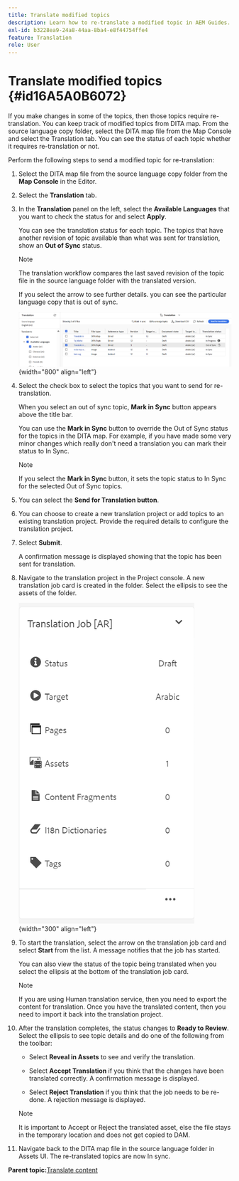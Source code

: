 ```yaml
---
title: Translate modified topics
description: Learn how to re-translate a modified topic in AEM Guides.
exl-id: b3228ea9-24a8-44aa-8ba4-e8f44754ffe4
feature: Translation
role: User
---
```

# Translate modified topics {#id16A5A0B6072}

If you make changes in some of the topics, then those topics require re-translation. You can keep track of modified topics from DITA map. From the source language copy folder, select the DITA map file from the Map Console and select the Translation tab. You can see the status of each topic whether it requires re-translation or not.

Perform the following steps to send a modified topic for re-translation:

1.  Select the DITA map file from the source language copy folder from the **Map Console** in the Editor.

1.  Select the **Translation** tab.

1.  In the **Translation** panel on the left, select the **Available Languages** that you want to check the status for and select **Apply**.

    You can see the translation status for each topic. The topics that have another revision of topic available than what was sent for translation, show an **Out of Sync** status.

    >[!NOTE]
    >
    > The translation workflow compares the last saved revision of the topic file in the source language folder with the translated version.

    If you select the arrow to see further details. you can see the particular language copy that is out of sync.

    ![](images/out-of-sync-uuid-new.png){width="800" align="left"}

1.  Select the check box to select the topics that you want to send for re-translation.

    When you select an out of sync topic,  **Mark in Sync** button appears  above the title bar.

    You can use the **Mark in Sync** button to override the Out of Sync status for the topics in the DITA map.  For example, if you have made some very minor changes which really don't need a translation you can mark their status to In Sync.

    >[!NOTE]
    >
    > If you select the **Mark in Sync** button, it sets the topic status to In Sync for the selected Out of Sync topics.

1. You can select the **Send for Translation button**.     

1.  You can choose to create a new translation project or add topics to an existing translation project. Provide the required details to configure the translation project.

1.  Select **Submit**.

    A confirmation message is displayed showing that the topic has been sent for translation.

1.  Navigate to the translation project in the Project console. A new translation job card is created in the folder. Select the ellipsis to see the assets of the folder.

    ![](images/incremental-job-new.png){width="300" align="left"}

1.  To start the translation, select the arrow on the translation job card and select **Start** from the list. A message notifies that the job has started.

    You can also view the status of the topic being translated when you select the ellipsis at the bottom of the translation job card.

    >[!NOTE]
    >
    > If you are using Human translation service, then you need to export the content for translation. Once you have the translated content, then you need to import it back into the translation project.

1. After the translation completes, the status changes to **Ready to Review**. Select the ellipsis to see topic details and do one of the following from the toolbar:

    -   Select **Reveal in Assets** to see and verify the translation.

    -   Select **Accept Translation** if you think that the changes have been translated correctly. A confirmation message is displayed.

    -   Select **Reject Translation** if you think that the job needs to be re-done. A rejection message is displayed.

    >[!NOTE]
    >
    > It is important to Accept or Reject the translated asset, else the file stays in the temporary location and does not get copied to DAM.

1. Navigate back to the DITA map file in the source language folder in Assets UI. The re-translated topics are now In sync.


**Parent topic:**[Translate content](translation.md)
